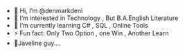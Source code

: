- 👋 Hi, I’m @denmarkdeni
- 👀 I’m interested in Technology , But B.A.English Literature 
- 🌱 I’m currently learning C# , SQL , Online Tools 
- ⚡ Fun fact: Only Two Option , one Win , Another Learn
- 🏹Javeline guy....

<!---
denmarkdeni/denmarkdeni is a ✨ special ✨ repository because its `README.md` (this file) appears on your GitHub profile.
You can click the Preview link to take a look at your changes.
--->
